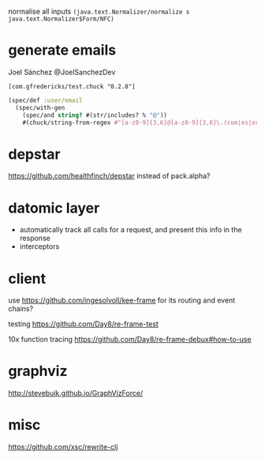 normalise all inputs `(java.text.Normalizer/normalize s java.text.Normalizer$Form/NFC)`

# generate emails

Joel Sánchez @JoelSanchezDev

`[com.gfredericks/test.chuck "0.2.8"]`

```clojure
(spec/def :user/email
  (spec/with-gen
    (spec/and string? #(str/includes? % "@"))
    #(chuck/string-from-regex #"[a-z0-9]{3,6}@[a-z0-9]{3,6}\.(com|es|org)")))
```

# depstar

https://github.com/healthfinch/depstar instead of pack.alpha?

# datomic layer

- automatically track all calls for a request, and present this info in the response
- interceptors

# client

use https://github.com/ingesolvoll/kee-frame for its routing and event chains?

testing https://github.com/Day8/re-frame-test

10x function tracing https://github.com/Day8/re-frame-debux#how-to-use

# graphviz

http://stevebuik.github.io/GraphVizForce/

# misc

https://github.com/xsc/rewrite-clj
